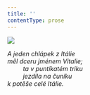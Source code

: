 ```yaml
---
title: ''
contentType: prose
---
```


![](../Images/112.jpg)

_A jeden chlápek z Itálie  
měl dceru jménem Vitalie;  
         ta v puntíkatém triku  
         jezdila na čuníku  
k potěše celé Itálie._
